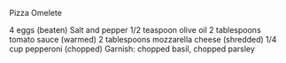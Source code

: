 Pizza Omelete

4 eggs (beaten)
Salt and pepper
1/2 teaspoon olive oil
2 tablespoons tomato sauce (warmed)
2 tablespoons mozzarella cheese (shredded)
1/4 cup pepperoni (chopped)
Garnish: chopped basil, chopped parsley